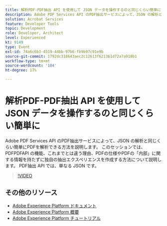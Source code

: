 ```yaml
---
title: 解析PDF-PDF抽出 API を使用して JSON データを操作するのと同じくらい簡単に
description: Adobe PDF Services API のPDF抽出サービスによって、JSON の解析と同じくらい簡単にPDFを解析できる方法を説明します。 このセッションでは、PDFPDFAPI の機能、これまでとは違う理由、PDFの仕様やPDFの「内部」に関する情報を持たずに独自の抽出エクスペリエンスを作成する方法について説明します。 PDF抽出 API では、単なる JSON です。
solution: Acrobat Services
feature: Developer Tools
topic: Development
role: Developer, Architect
level: Experienced
kt: 9149
type: Event
exl-id: 74a6c6b3-4519-44bb-97b6-fb9b97c91e9b
source-git-commit: 1792dc318643aec2c12613f621361d72a7a918b1
workflow-type: tm+mt
source-wordcount: '184'
ht-degree: 17%

---
```


# 解析PDF-PDF抽出 API を使用して JSON データを操作するのと同じくらい簡単に

Adobe PDF Services API のPDF抽出サービスによって、JSON の解析と同じくらい簡単にPDFを解析できる方法を説明します。 このセッションでは、PDFPDFAPI の機能、これまでとは違う理由、PDFの仕様やPDFの「内部」に関する情報を持たずに独自の抽出エクスペリエンスを作成する方法について説明します。 PDF抽出 API では、単なる JSON です。


>[!VIDEO](https://video.tv.adobe.com/v/337600/?quality=12&learn=on&hidetitle=true)

## その他のリソース

- [Adobe Experience Platform ドキュメント](https://experienceleague.adobe.com/docs/experience-platform.html?lang=ja)
- [Adobe Experience Platform 概要](https://experienceleague.adobe.com/docs/experience-platform/landing/home.html?lang=ja)
- [Adobe Experience Platform チュートリアル](https://experienceleague.adobe.com/docs/platform-learn/tutorials/overview.html?lang=ja)
